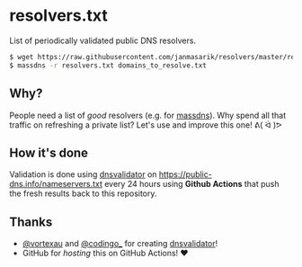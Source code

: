 # resolvers.txt
List of periodically validated public DNS resolvers.
 
```bash
$ wget https://raw.githubusercontent.com/janmasarik/resolvers/master/resolvers.txt
$ massdns -r resolvers.txt domains_to_resolve.txt
```

## Why?
People need a list of *good* resolvers (e.g. for [massdns](https://github.com/blechschmidt/massdns)). Why spend all that traffic on refreshing a private list? Let's use and improve this one! ᕕ( ᐛ )ᕗ

## How it's done 
Validation is done using [dnsvalidator](https://github.com/vortexau/dnsvalidator/) on https://public-dns.info/nameservers.txt every 24 hours using **Github Actions** that push the fresh results back to this repository. 

## Thanks
- [@vortexau](https://twitter.com/vortexau) and [@codingo_](https://twitter.com/codingo_) for creating [dnsvalidator](https://github.com/vortexau/dnsvalidator)!
- GitHub for *hosting* this on GitHub Actions! :heart:
